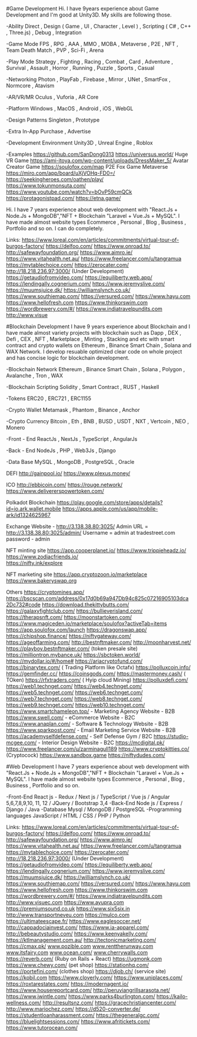 #Game Development
Hi. I have 9years experience about Game Development and I'm good at Unity3D. My skills are following those.

-Ability
 Direct , Design ( Game , UI , Character , Level ) , Scripting ( C# , C++ , Three.js) , Debug , Integration

-Game Mode
 FPS , RPG , AAA , MMO , MOBA , Metaverse , P2E , NFT , Team Death Match , PVP , Sci-Fi , Arena

-Play Mode
 Strategy , Fighting , Racing , Combat , Card , Adventure , Survival , Assault , Horror , Running , Puzzle , Sports , Casual

-Networking
 Photon , PlayFab , Firebase , Mirror , UNet , SmartFox , Normcore , Atavism

-AR/VR/MR
 Oculus , Vuforia , AR Core

-Platform
 Windows , MacOS , Android , iOS , WebGL

-Design Patterns
 Singleton , Prototype

-Extra
 In-App Purchase , Advertise

-Development Environment
 Unity3D , Unreal Engine , Roblox

-Examples
 https://github.com/SanDong0313
 https://universus.world/    Huge VR Game 
 https://ami-itoya.com/wp-content/uploads/DressMaker_5/  Avatar Creator Game
 https://soulofox.com/map   P2E Fox Game Metaverse
 https://miro.com/app/board/uXjVOHq-FD0=/        
 https://seekingheroes.com/oathen/play/            
 https://www.tokunmonsuta.com/                     
 https://www.youtube.com/watch?v=bOvP59cmQCk  
 https://protagonistpad.com/
 https://etna.game/ 

Hi.  I have 7 years experience about web development with "React.Js + Node.Js + MongoDB","NFT + Blockchain
"Laravel + Vue.Js + MySQL".
I have made almost website types Ecommerce , Personal , Blog , Business , Portfolio and so on.
I can do completely.


Links:
https://www.loreal.com/en/articles/commitments/virtual-tour-of-burgos-factory/
https://delfoo.com/
https://www.onroad.to/
http://safewayfoundation.org/
https://www.aimro.ie/
https://www.vitahealth.net.au/
https://www.freelancer.com/u/tangramua
https://mytablechoice.com/
https://zerocater.com/
http://18.218.236.97:3000/ (Under Development)
https://getaudiofromvideo.com/
https://equiliberty.web.app/
https://lendingally.cognerium.com/
https://www.jeremyslive.com/
https://muumsjuice.dk/
https://williamslynch.co.uk/
https://www.southiemap.com/
https://versured.com/
https://www.hayu.com
https://www.hellofresh.com
https://www.thinkorswim.com
https://wordbrewery.com/#/
https://www.indiatravelpundits.com
http://www.visue

#Blockchain Development
I have 9 years experience about Blockchain and I have made almost variety projects with blockchain such as Dapp , DEX , Defi , CEX , NFT , Marketplace , Minting , Stacking and etc with smart contract and crypto wallets on Ethereum , Binance Smart Chain , Solana and WAX Network. I develop resuable optimized clear code on whole project and has concise logic for blockchain development.

-Blockchain Network
 Ethereum , Binance Smart Chain , Solana , Polygon , Avalanche , Tron , WAX

-Blockchain Scripting
 Solidity , Smart Contract , RUST , Haskell

-Tokens
 ERC20 , ERC721 , ERC1155

-Crypto Wallet
 Metamask , Phantom , Binance , Anchor 

-Crypto Currency
 Bitcoin , Eth , BNB , BUSD , USDT , NXT , Vertcoin , NEO , Monero

-Front - End
 ReactJs , NextJs , TypeScript , AngularJs

-Back - End
 NodeJs , PHP , Web3Js , Django

-Data Base
 MySQL , MongoDB , PostgreSQL , Oracle
 
  DEFI
  http://gainpool.io/
  https://www.plexus.money/

  ICO
  http://ebbicoin.com/
  https://rouge.network/
  https://www.delivererspowertoken.com/

  Polkadot Blockchain
  https://play.google.com/store/apps/details?id=io.ark.wallet.mobile
  https://apps.apple.com/us/app/mobile-ark/id1324625967

  Exchange
  Website - http://3.138.38.80:3025/
  Admin URL = http://3.138.38.80:3025/admin/
  Username = admin at tradestreet.com
  password - admin

  NFT minting site
  https://app.cooperplanet.io/
  https://www.trippieheadz.io/
  https://www.zodiacfriends.io/    
  https://nifty.ink/explore

  NFT marketing site
  https://app.cryptozoon.io/marketplace
  https://www.bakeryswap.org 

  Others
  https://cryptomines.app/   
  https://bscscan.com/address/0x17d0b69a947Db94c825c07216905103dca2Dc732#code
  https://download.thekittybutts.com/
  https://galaxyfightclub.com/
  https://bullieverisland.com/
  https://therapsnft.com/
  https://moonstartoken.com/
  https://www.magiceden.io/marketplace/soulofox?activeTab=items
  https://app.soulofox.com/launch
  https://dragonswap.app/ 
  https://chipshop.finance/ 
  https://niftygateway.com/ 
  https://ageoffarming.com/ 
  http://bestnftmaker.com/ 
  http://moonharvest.net/ 
  https://playboy.bestnftmaker.com/ (token presale site) 
  https://milliontron.mybance.uk/
  https://sbctoken.world/
  https://mydollar.io/#/home#
  https://ariacryptofund.com/
  https://binarytex.com/ ( Trading Platform like Octafx)
  https://polluxcoin.info/
  https://gemfinder.cc/
  https://coinsgods.com/
  https://mastermoney.cash/ ( TOken)
  https://rfxtraders.com/ ( Hyip cloud Mining)
  https://polluxdefi.com/
  https://web1.technget.com/
  https://web4.technget.com/
  https://web5.technget.com/
  https://web6.technget.com/
  https://web7.technget.com/
  https://web8.technget.com/
  https://web9.technget.com/
  https://web10.technget.com/
  https://www.smartchameleon.top/ - Marketing Agency Website - B2B
  https://www.swell.com/ - eCommerce Website - B2C
  https://www.anaplan.com/ - Software & Technology Website - B2B
  https://www.sparkpost.com/ - Email Marketing Service Website - B2B
  https://academyselfdefense.com/ - Self Defense Gym / B2C
  https://studio-mcgee.com/ - Interior Design Website - B2C
  https://mcdigital.pk/
  https://www.freelancer.com/u/zarminagull189
  https://www.cryptokitties.co/ (Cryptocock)
  https://www.sandbox.game
  https://niftydudes.com/

#Web Development
 I have 7 years experience about web development with "React.Js + Node.Js + MongoDB","NFT + Blockchain "Laravel + Vue.Js + MySQL".
 I have made almost website types Ecommerce , Personal , Blog , Business , Portfolio and so on.

  -Front-End
   React js - Redux / Next js / TypeScript / Vue js / Angular 5,6,7,8,9,10, 11, 12 / JQuery / Bootstrap 3,4
  -Back-End
   Node js / Express / Django / Java
  -Database
   Mysql / MongoDB / PostgreSQL
  -Programming languages
   JavaScript / HTML / CSS / PHP / Python

  Links:
  https://www.loreal.com/en/articles/commitments/virtual-tour-of-burgos-factory/
  https://delfoo.com/
  https://www.onroad.to/
  http://safewayfoundation.org/
  https://www.aimro.ie/
  https://www.vitahealth.net.au/
  https://www.freelancer.com/u/tangramua
  https://mytablechoice.com/
  https://zerocater.com/
  http://18.218.236.97:3000/ (Under Development)
  https://getaudiofromvideo.com/
  https://equiliberty.web.app/
  https://lendingally.cognerium.com/
  https://www.jeremyslive.com/
  https://muumsjuice.dk/
  https://williamslynch.co.uk/
  https://www.southiemap.com/
  https://versured.com/
  https://www.hayu.com
  https://www.hellofresh.com
  https://www.thinkorswim.com
  https://wordbrewery.com/#/
  https://www.indiatravelpundits.com
  http://www.visuec.com
  https://www.ayupra.com
  https://premiumsound.co.uk
  https://www.six5six.in
  http://www.transportneveu.com
  https://mulco.com
  https://ultimateescape.fr/
  https://www.eaglesoccer.net/
  http://cappadociainvest.com/
  https://www.ia-apparel.com/
  http://bebeautystudio.com/
  https://www.keenyakelly.com/
  https://ktlmanagement.com.au/
  http://tectonicmarketing.com/
  https://cmax.pk/
  www.pozible.com
  www.renttherunway.com
  www.itsfairy.com
  www.ocean.com/
  www.cherrywalls.com
  https://reverb.com/ (Ruby on Rails + React)
  https://ugmonk.com
  https://www.chewy.com/ (pet shop)
  https://stationhq.com/
  https://portefini.com/ (clothes shop)
  https://djob.ch/ (service site)
  https://kobil.com
  https://www.cloverly.com/
  https://www.uniplaces.com/
  https://roxtarestates.com/
  https://modernagent.io/
  https://www.housereportcard.com/
  http://peruviangrillsarasota.net/
  https://www.jwintle.com/
  https://www.parks4burlington.com/
  https://kailo-wellness.com/
  http://resultsnz.com/
  https://gracechristiancenter.com/
  http://www.mariochez.com/
  https://d520-converter.de/
  https://studentloanharassment.com/
  https://thegeneralgc.com/
  https://bluelightsessions.com/
  https://www.afritickets.com/
  https://www.tutorocean.com/
